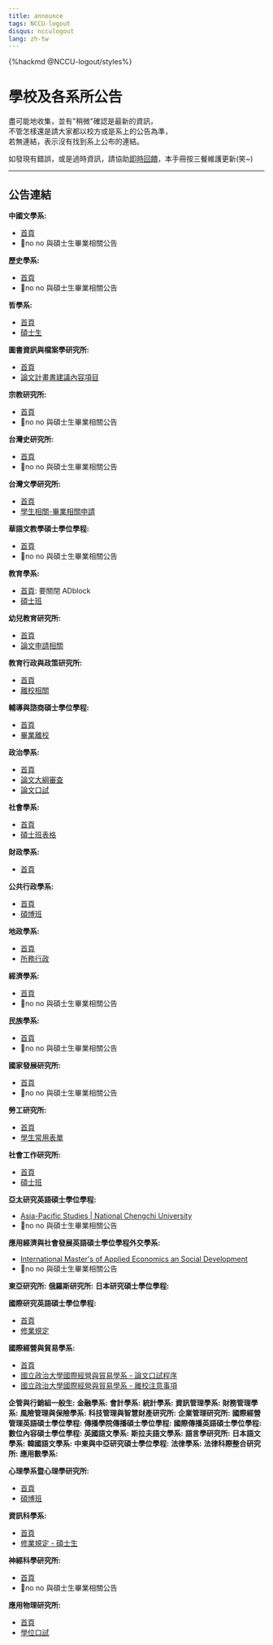 ```yaml
---
title: announce
tags: NCCU-logout
disqus: ncculogout
lang: zh-tw
---
```


{%hackmd @NCCU-logout/styles%}

# 學校及各系所公告

盡可能地收集，並有"稍微"確認是最新的資訊，  
不管怎樣還是請大家都以校方或是系上的公告為準，  
若無連結，表示沒有找到系上公布的連結。

如發現有錯誤，或是過時資訊，請協助[即時回饋]()，本手冊按三餐維護更新(笑~)

***

## 公告連結

**中國文學系:**

* [首頁](https://chinese.nccu.edu.tw/PageFront)
* 🔎no no 與碩士生畢業相關公告

**歷史學系:**

* [首頁](https://history.nccu.edu.tw/PageFront)
* 🔎no no 與碩士生畢業相關公告

**哲學系:**

* [首頁](https://thinker.nccu.edu.tw/main.php)
* [碩士生](https://thinker.nccu.edu.tw/news/news.php?class=701)

**圖書資訊與檔案學研究所:**

* [首頁](https://lias.nccu.edu.tw/PageFront)
* [論文計畫書建議內容項目](https://lias.nccu.edu.tw/PageDoc/Detail?fid=5098&id=2238)

**宗教研究所:**

* [首頁](https://religion.nccu.edu.tw/)
* 🔎no no 與碩士生畢業相關公告

**台灣史研究所:**

* [首頁](https://taiwan.nccu.edu.tw/)
* 🔎no no 與碩士生畢業相關公告

**台灣文學研究所:**

* [首頁](https://tailit.nccu.edu.tw/)
* [學生相關-畢業相關申請](https://tailit.nccu.edu.tw/PageDownload?fid=2766)

**華語文教學碩士學位學程:**

* [首頁](https://tcsl.nccu.edu.tw/)
* 🔎no no 與碩士生畢業相關公告

**教育學系:**

* [首頁](https://edu.nccu.edu.tw/): 要關閉 ADblock
* [碩士班](https://edu.nccu.edu.tw/zh_tw/Form/req52)

**幼兒教育研究所:**

* [首頁](https://ece.nccu.edu.tw/PageFront)
* [論文申請相關](https://ece.nccu.edu.tw/PageDownload?fid=2490)

**教育行政與政策研究所:**

* [首頁](https://eap.nccu.edu.tw/)
* [離校相關](https://eap.nccu.edu.tw/PageDownload?fid=3570)

**輔導與諮商碩士學位學程:**

* [首頁](https://mpcg.nccu.edu.tw/)
* [畢業離校](https://mpcg.nccu.edu.tw/zh_tw/forms/5)

**政治學系:**

* [首頁](https://politics.nccu.edu.tw/)
* [論文大綱審查](https://politics.nccu.edu.tw/PageDownload?fid=5218)
* [論文口試](https://politics.nccu.edu.tw/PageDoc?fid=5261)

**社會學系:**

* [首頁](https://sociology.nccu.edu.tw/)
* [碩士班表格](https://sociology.nccu.edu.tw/PageDownload?fid=3269)

**財政學系:**

* [首頁](https://pf.nccu.edu.tw/)

**公共行政學系:**

* [首頁](https://pa.nccu.edu.tw/)
* [碩博班](https://pa.nccu.edu.tw/PageDownload?fid=2250)

**地政學系:**

* [首頁](https://landeconomics.nccu.edu.tw/)
* [所務行政](https://landeconomics.nccu.edu.tw/PageDownload?fid=4531)

**經濟學系:**

* [首頁](https://econo.nccu.edu.tw/)
* 🔎no no 與碩士生畢業相關公告

**民族學系:**

* [首頁](http://www.ethnos.nccu.edu.tw/institute.asp)
* 🔎no no 與碩士生畢業相關公告

**國家發展研究所:**

* [首頁](https://gids.nccu.edu.tw/)
* 🔎no no 與碩士生畢業相關公告

**勞工研究所:**

* [首頁](https://labour.nccu.edu.tw/)
* [學生常用表單](https://labour.nccu.edu.tw/zh_tw/Download/Studentsforms)

**社會工作研究所:**

* [首頁](https://socialwork.nccu.edu.tw/)
* [碩士班](https://socialwork.nccu.edu.tw/PageDoc/Detail?fid=5590&id=2799)

**亞太研究英語碩士學位學程:**

* [Asia-Pacific Studies | National Chengchi University](https://www.asiapacific.nccu.edu.tw/)
* 🔎no no 與碩士生畢業相關公告

**應用經濟與社會發展英語碩士學位學程外交學系:**

* [International Master's of Applied Economics an Social Development](http://www.imes.nccu.edu.tw/)
* 🔎no no 與碩士生畢業相關公告

**東亞研究所:**
**俄羅斯研究所:**
**日本研究碩士學位學程:**

**國際研究英語碩士學位學程:**

* [首頁](https://impis.nccu.edu.tw/)
* [修業規定](https://impis.nccu.edu.tw/zh_tw/students01/course2)

**國際經營與貿易學系:**

* [首頁](https://ib.nccu.edu.tw/)
* [國立政治大學國際經營與貿易學系 - 論文口試程序](https://ib.nccu.edu.tw/zh_tw/student_Info/master_0/master_04)
* [國立政治大學國際經營與貿易學系 - 離校注意事項](https://ib.nccu.edu.tw/zh_tw/student_Info/master_0/master_05)

**企管與行銷組一般生:**
**金融學系:**
**會計學系:**
**統計學系:**
**資訊管理學系:**
**財務管理學系:**
**風險管理與保險學系:**
**科技管理與智慧財產研究所:**
**企業管理研究所:**
**國際經營管理英語碩士學位學程:**
**傳播學院傳播碩士學位學程:**
**國際傳播英語碩士學位學程:**
**數位內容碩士學位學程:**
**英國語文學系:**
**斯拉夫語文學系:**
**語言學研究所:**
**日本語文學系:**
**韓國語文學系:**
**中東與中亞研究碩士學位學程:**
**法律學系:**
**法律科際整合研究所:**
**應用數學系:**

**心理學系暨心理學研究所:**

* [首頁](https://psy.nccu.edu.tw/)
* [碩博班](https://psy.nccu.edu.tw/PageDownload?fid=2110)

**資訊科學系:**

* [首頁](https://www.cs.nccu.edu.tw/web/index/index.jsp)
* [修業規定 - 碩士生](https://www.cs.nccu.edu.tw/web/regulation/regulation.jsp?dm_no=DM1555055933654)

**神經科學研究所:**

* [首頁](https://in.nccu.edu.tw/)
* 🔎no no 與碩士生畢業相關公告

**應用物理研究所:**

* [首頁](https://phys.nccu.edu.tw/)
* [學位口試](https://phys.nccu.edu.tw/PageDoc?fid=4263)
